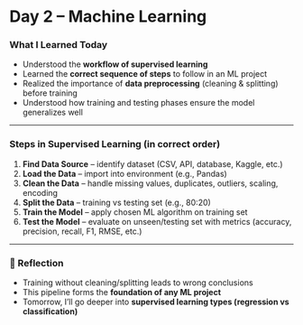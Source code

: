 # Day 2 – Machine Learning  

###  What I Learned Today  
- Understood the **workflow of supervised learning**  
- Learned the **correct sequence of steps** to follow in an ML project  
- Realized the importance of **data preprocessing** (cleaning & splitting) before training  
- Understood how training and testing phases ensure the model generalizes well  

---

###  Steps in Supervised Learning (in correct order)  

1. **Find Data Source** – identify dataset (CSV, API, database, Kaggle, etc.)  
2. **Load the Data** – import into environment (e.g., Pandas)  
3. **Clean the Data** – handle missing values, duplicates, outliers, scaling, encoding  
4. **Split the Data** – training vs testing set (e.g., 80:20)  
5. **Train the Model** – apply chosen ML algorithm on training set  
6. **Test the Model** – evaluate on unseen/testing set with metrics (accuracy, precision, recall, F1, RMSE, etc.)  

---

### 📝 Reflection  
- Training without cleaning/splitting leads to wrong conclusions  
- This pipeline forms the **foundation of any ML project**  
- Tomorrow, I’ll go deeper into **supervised learning types (regression vs classification)**
